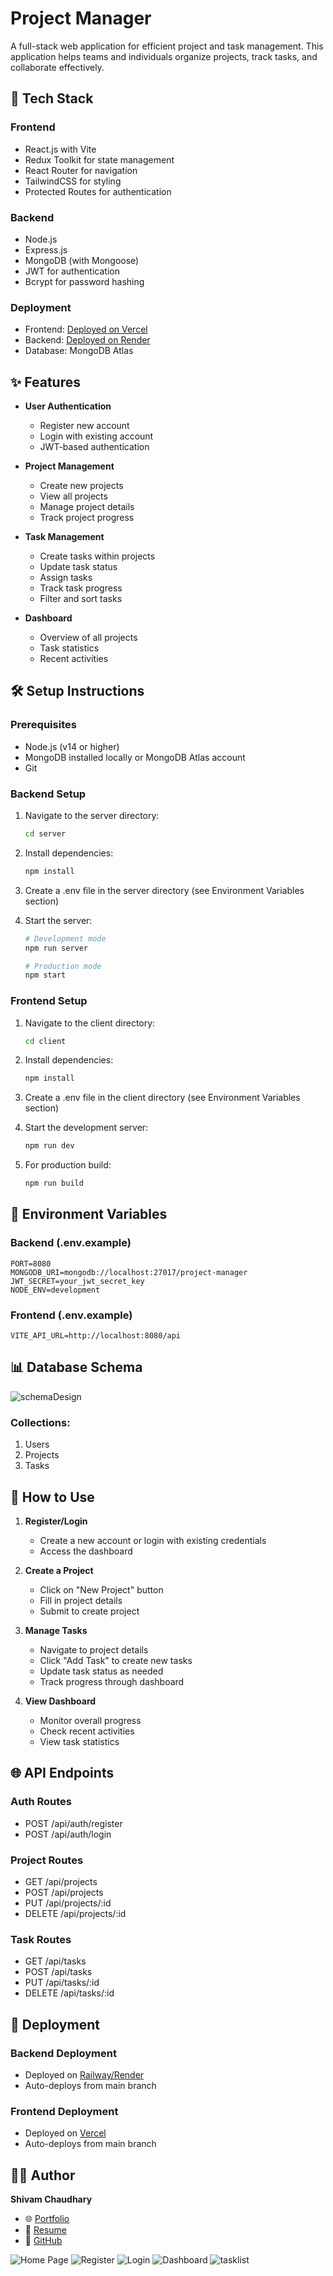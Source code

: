 # Project Manager

A full-stack web application for efficient project and task management. This application helps teams and individuals organize projects, track tasks, and collaborate effectively.

## 🚀 Tech Stack

### Frontend

- React.js with Vite
- Redux Toolkit for state management
- React Router for navigation
- TailwindCSS for styling
- Protected Routes for authentication

### Backend

- Node.js
- Express.js
- MongoDB (with Mongoose)
- JWT for authentication
- Bcrypt for password hashing

### Deployment

- Frontend: [Deployed on Vercel](https://mini-project-manager-alpha.vercel.app)
- Backend: [Deployed on Render](https://mini-project-manager-xktk.onrender.com)
- Database: MongoDB Atlas

## ✨ Features

- **User Authentication**

  - Register new account
  - Login with existing account
  - JWT-based authentication

- **Project Management**

  - Create new projects
  - View all projects
  - Manage project details
  - Track project progress

- **Task Management**

  - Create tasks within projects
  - Update task status
  - Assign tasks
  - Track task progress
  - Filter and sort tasks

- **Dashboard**
  - Overview of all projects
  - Task statistics
  - Recent activities

## 🛠️ Setup Instructions

### Prerequisites

- Node.js (v14 or higher)
- MongoDB installed locally or MongoDB Atlas account
- Git

### Backend Setup

1. Navigate to the server directory:

   ```bash
   cd server
   ```

2. Install dependencies:

   ```bash
   npm install
   ```

3. Create a .env file in the server directory (see Environment Variables section)

4. Start the server:

   ```bash
   # Development mode
   npm run server

   # Production mode
   npm start
   ```

### Frontend Setup

1. Navigate to the client directory:

   ```bash
   cd client
   ```

2. Install dependencies:

   ```bash
   npm install
   ```

3. Create a .env file in the client directory (see Environment Variables section)

4. Start the development server:

   ```bash
   npm run dev
   ```

5. For production build:
   ```bash
   npm run build
   ```

## 🔐 Environment Variables

### Backend (.env.example)

```env
PORT=8080
MONGODB_URI=mongodb://localhost:27017/project-manager
JWT_SECRET=your_jwt_secret_key
NODE_ENV=development
```

### Frontend (.env.example)

```env
VITE_API_URL=http://localhost:8080/api
```

## 📊 Database Schema

![schemaDesign](https://github.com/user-attachments/assets/e96f9f8b-c1a4-4023-bfb0-26763b6a65c6)


### Collections:

1. Users
2. Projects
3. Tasks

## 🎯 How to Use

1. **Register/Login**

   - Create a new account or login with existing credentials
   - Access the dashboard

2. **Create a Project**

   - Click on "New Project" button
   - Fill in project details
   - Submit to create project

3. **Manage Tasks**

   - Navigate to project details
   - Click "Add Task" to create new tasks
   - Update task status as needed
   - Track progress through dashboard

4. **View Dashboard**
   - Monitor overall progress
   - Check recent activities
   - View task statistics

## 🌐 API Endpoints

### Auth Routes

- POST /api/auth/register
- POST /api/auth/login

### Project Routes

- GET /api/projects
- POST /api/projects
- PUT /api/projects/:id
- DELETE /api/projects/:id

### Task Routes

- GET /api/tasks
- POST /api/tasks
- PUT /api/tasks/:id
- DELETE /api/tasks/:id

## 📱 Deployment

### Backend Deployment

- Deployed on [Railway/Render](#)
- Auto-deploys from main branch

### Frontend Deployment

- Deployed on [Vercel](#)
- Auto-deploys from main branch

## 👨‍💻 Author

**Shivam Chaudhary**  
- 🌐 [Portfolio](https://shivammchaudhary1.github.io/)  
- 💼 [Resume](https://drive.google.com/file/d/1WKY2G5_26IxDw54AcklEqoCuNyJuBtx_/view?usp=drive_link)  
- 🐙 [GitHub](https://github.com/shivammchaudhary1)   

![Home Page](https://github.com/user-attachments/assets/9989c3a6-70e8-4b6e-bb60-e89c9393d0a1)
![Register](https://github.com/user-attachments/assets/e9fd9bb0-c95b-4e09-b6b7-aa748d103cc8)
![Login](https://github.com/user-attachments/assets/78ef96f4-ddd6-401b-ab67-af14646e91a6)
![Dashboard](https://github.com/user-attachments/assets/e9d92fc2-5267-4fc8-972a-3a8e90af72d9)
![tasklist](https://github.com/user-attachments/assets/b35f6461-a51b-4d9d-b5d7-66e2da80669f)

